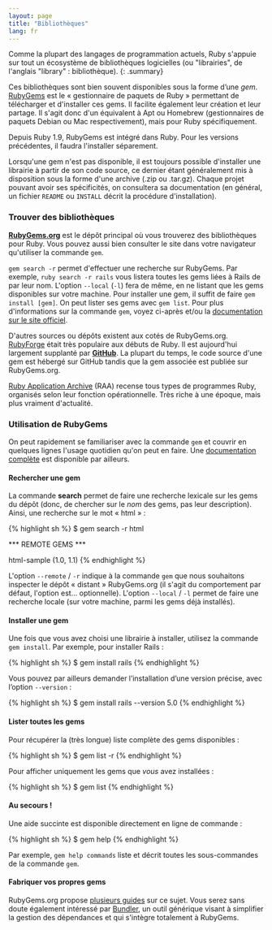 ```yaml
---
layout: page
title: "Bibliothèques"
lang: fr
---
```


Comme la plupart des langages de programmation actuels, Ruby s'appuie
sur tout un écosystème de bibliothèques logicielles (ou "librairies",
de l'anglais "library" : bibliothèque).
{: .summary}

Ces bibliothèques sont bien souvent disponibles sous la forme d’une *gem*.
[RubyGems][1] est le « gestionnaire de paquets de Ruby » permettant
de télécharger et d'installer ces gems. Il facilite également leur
création et leur partage. Il s'agit donc d'un équivalent à Apt ou
Homebrew (gestionnaires de paquets Debian ou Mac respectivement),
mais pour Ruby spécifiquement.

Depuis Ruby 1.9, RubyGems est intégré dans Ruby. Pour les versions
précédentes, il faudra l'installer séparement.

Lorsqu'une gem n'est pas disponible, il est toujours possible d'installer
une librairie à partir de son code source, ce dernier étant généralement
mis à disposition sous la forme d'une archive (.zip ou .tar.gz). Chaque
projet pouvant avoir ses spécificités, on consultera sa documentation (en
général, un fichier `README` ou `INSTALL` décrit la procédure
d'installation).

### Trouver des bibliothèques

[**RubyGems.org**][1] est le dépôt principal où vous trouverez des
bibliothèques pour Ruby. Vous pouvez aussi bien consulter le site dans
votre navigateur qu'utiliser la commande `gem`.

`gem search -r` permet d'effectuer une recherche sur RubyGems. Par
exemple, `ruby search -r rails` vous listera toutes les gems liées à
Rails de par leur nom. L'option `--local` (`-l`) fera de même, en ne
listant que les gems disponibles sur votre machine. Pour installer une
gem, il suffit de faire `gem install [gem]`. On peut lister ses gems
avec `gem list`. Pour plus d'informations sur la commande `gem`,
voyez ci-après et/ou la [documentation sur le site officiel][3].

D'autres sources ou dépôts existent aux cotés de RubyGems.org.
[RubyForge][4] était très populaire aux débuts de Ruby. Il est
aujourd'hui largement supplanté par [**GitHub**][5]. La plupart du
temps, le code source d'une gem est hébergé sur GitHub tandis que la
gem associée est publiée sur RubyGems.org.

[Ruby Application Archive][6] (RAA) recense tous types de
programmes Ruby, organisés selon leur fonction opérationnelle. Très
riche à une époque, mais plus vraiment d'actualité.

### Utilisation de RubyGems

On peut rapidement se familiariser avec la commande `gem` et couvrir
en quelques lignes l'usage quotidien qu'on peut en faire. Une
[documentation complète][7] est disponible par ailleurs.

#### Rechercher une gem

La commande **search** permet de faire une recherche lexicale sur les
gems du dépôt (donc, de chercher sur le *nom* des gems, pas leur
description). Ainsi, une recherche sur le mot « html » :

{% highlight sh %}
$ gem search -r html

*** REMOTE GEMS ***

html-sample (1.0, 1.1)
{% endhighlight %}

L'option `--remote` / `-r` indique à la commande `gem` que nous souhaitons
inspecter le dépôt « distant » RubyGems.org (il s'agit du comportement par
défaut, l'option est… optionnelle). L'option `--local` / `-l` permet de
faire une recherche locale (sur votre machine, parmi les gems déjà
installés).

#### Installer une gem

Une fois que vous avez choisi une librairie à installer, utilisez la
commande `gem install`. Par exemple, pour installer Rails :

{% highlight sh %}
$ gem install rails
{% endhighlight %}

Vous pouvez par ailleurs demander l’installation d’une version précise,
avec l’option `--version` :

{% highlight sh %}
$ gem install rails --version 5.0
{% endhighlight %}

#### Lister toutes les gems

Pour récupérer la (très longue) liste complète des gems disponibles :

{% highlight sh %}
$ gem list -r
{% endhighlight %}

Pour afficher uniquement les gems que *vous* avez installées :

{% highlight sh %}
$ gem list
{% endhighlight %}

#### Au secours !

Une aide succinte est disponible directement en ligne de commande :

{% highlight sh %}
$ gem help
{% endhighlight %}

Par exemple, `gem help commands` liste et décrit toutes les sous-commandes
de la commande `gem`.

#### Fabriquer vos propres gems

RubyGems.org propose [plusieurs guides][3] sur ce sujet. Vous serez sans
doute également intéressé par [Bundler][9], un outil générique visant à
simplifier la gestion des dépendances et qui s'intègre totalement à
RubyGems.



[1]: https://rubygems.org/
[2]: https://rubygems.org/pages/download/
[3]: http://guides.rubygems.org/
[4]: http://rubyforge.org/
[5]: https://github.com/
[6]: http://raa.ruby-lang.org/
[7]: http://guides.rubygems.org/command-reference/
[9]: http://bundler.io/
